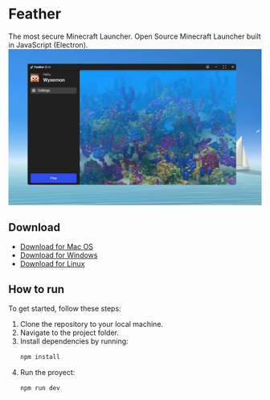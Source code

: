 # Feather
The most secure Minecraft Launcher. Open Source Minecraft Launcher built in JavaScript (Electron).
![Alt text](welcome/resources/image.png)
## Download
- [Download for Mac OS](#)
- [Download for Windows](#)
- [Download for Linux](#)

## How to run
To get started, follow these steps:

1. Clone the repository to your local machine.
2. Navigate to the project folder.
3. Install dependencies by running:
   ```bash
   npm install
4. Run the proyect:
   ```bash
   npm run dev
